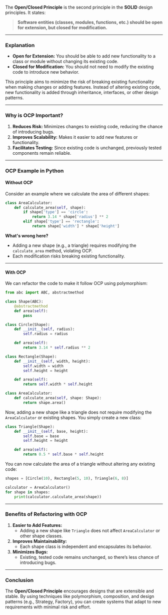 The **Open/Closed Principle** is the second principle in the **SOLID** design principles. It states:

> **Software entities (classes, modules, functions, etc.) should be open for extension, but closed for modification.**

---

### **Explanation**

- **Open for Extension:** You should be able to add new functionality to a class or module without changing its existing code.
- **Closed for Modification:** You should not need to modify the existing code to introduce new behavior.

This principle aims to minimize the risk of breaking existing functionality when making changes or adding features. Instead of altering existing code, new functionality is added through inheritance, interfaces, or other design patterns.

---

### **Why is OCP Important?**

1. **Reduces Risk:** Minimizes changes to existing code, reducing the chance of introducing bugs.
2. **Improves Scalability:** Makes it easier to add new features or functionality.
3. **Facilitates Testing:** Since existing code is unchanged, previously tested components remain reliable.

---

### **OCP Example in Python**

#### **Without OCP**

Consider an example where we calculate the area of different shapes:

```python
class AreaCalculator:
    def calculate_area(self, shape):
        if shape['type'] == 'circle':
            return 3.14 * shape['radius'] ** 2
        elif shape['type'] == 'rectangle':
            return shape['width'] * shape['height']
```

**What's wrong here?**

- Adding a new shape (e.g., a triangle) requires modifying the `calculate_area` method, violating OCP.
- Each modification risks breaking existing functionality.

---

#### **With OCP**

We can refactor the code to make it follow OCP using polymorphism:

```python
from abc import ABC, abstractmethod

class Shape(ABC):
    @abstractmethod
    def area(self):
        pass

class Circle(Shape):
    def __init__(self, radius):
        self.radius = radius

    def area(self):
        return 3.14 * self.radius ** 2

class Rectangle(Shape):
    def __init__(self, width, height):
        self.width = width
        self.height = height

    def area(self):
        return self.width * self.height

class AreaCalculator:
    def calculate_area(self, shape: Shape):
        return shape.area()
```

Now, adding a new shape like a triangle does not require modifying the `AreaCalculator` or existing shapes. You simply create a new class:

```python
class Triangle(Shape):
    def __init__(self, base, height):
        self.base = base
        self.height = height

    def area(self):
        return 0.5 * self.base * self.height
```

You can now calculate the area of a triangle without altering any existing code:

```python
shapes = [Circle(10), Rectangle(5, 10), Triangle(6, 8)]

calculator = AreaCalculator()
for shape in shapes:
    print(calculator.calculate_area(shape))
```

---

### **Benefits of Refactoring with OCP**

1. **Easier to Add Features:**
    - Adding a new shape like `Triangle` does not affect `AreaCalculator` or other shape classes.
2. **Improves Maintainability:**
    - Each shape class is independent and encapsulates its behavior.
3. **Minimizes Bugs:**
    - Existing, tested code remains unchanged, so there’s less chance of introducing bugs.

---

### **Conclusion**

The **Open/Closed Principle** encourages designs that are extensible and stable. By using techniques like polymorphism, composition, and design patterns (e.g., Strategy, Factory), you can create systems that adapt to new requirements with minimal risk and effort.